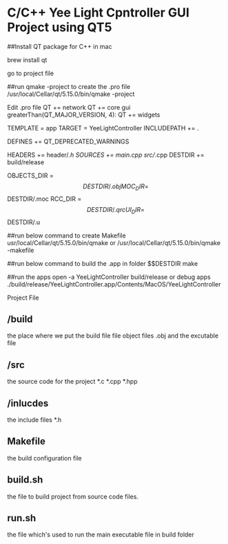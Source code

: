 # C/C++ Yee Light Cpntroller GUI Project using QT5


##Install QT package for C++ in mac

brew install qt

go to project file

##run qmake -project to create the .pro file
/usr/local/Cellar/qt/5.15.0/bin/qmake -project

Edit .pro file 
QT += network
QT += core gui  
greaterThan(QT_MAJOR_VERSION, 4): QT += widgets

TEMPLATE = app
TARGET = YeeLightController
INCLUDEPATH += .

DEFINES += QT_DEPRECATED_WARNINGS

HEADERS += header/*.h
SOURCES += main.cpp src/*.cpp
DESTDIR += build/release

OBJECTS_DIR = $$DESTDIR/.obj
MOC_DIR = $$DESTDIR/.moc
RCC_DIR = $$DESTDIR/.qrc
UI_DIR = $$DESTDIR/.u

##run below command to create Makefile 
usr/local/Cellar/qt/5.15.0/bin/qmake 
or 
/usr/local/Cellar/qt/5.15.0/bin/qmake -makefile

##run below command to build the .app in folder $$DESTDIR
make

##run the apps
open -a YeeLightController build/release
or
debug apps
./build/release/YeeLightController.app/Contents/MacOS/YeeLightController






Project File


## /build
the place where we put the build file file object files .obj and the excutable file 
## /src
the source code for the project *.c *.cpp *.hpp
## /inlucdes
the include files *.h
## Makefile
the  build configuration file
## build.sh
the file to build project from source code files.
## run.sh
the file which's used to run the main executable file in build folder
